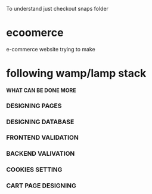 To understand just checkout snaps folder
# ecoomerce
e-commerce website trying to make

# following wamp/lamp stack
#### WHAT CAN BE DONE MORE
### DESIGNING PAGES 
### DESIGNING DATABASE
### FRONTEND VALIDATION
### BACKEND VALIVATION
### COOKIES SETTING
### CART PAGE DESIGNING
